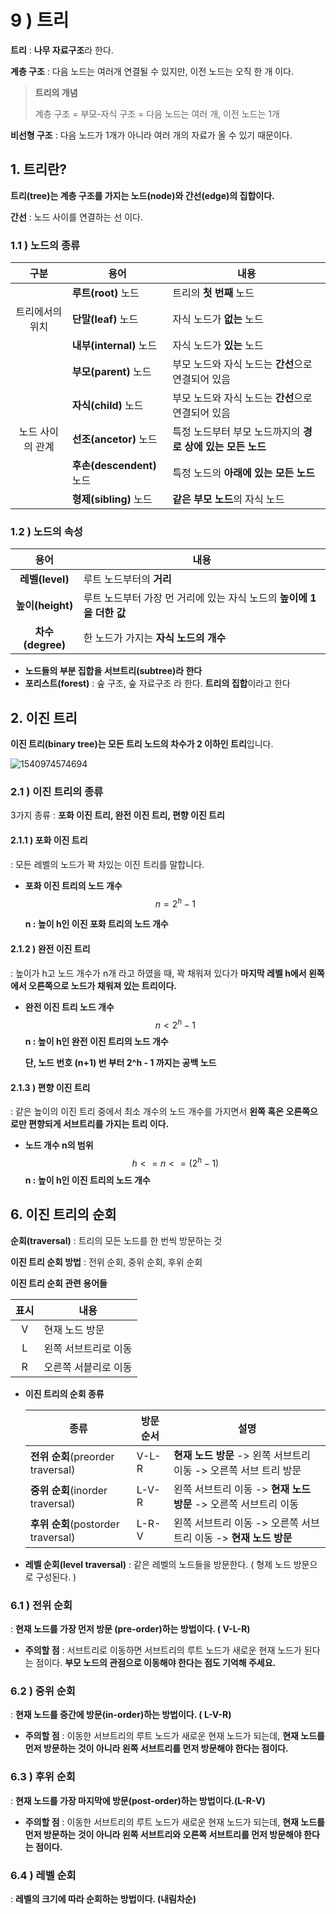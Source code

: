 # 9 ) 트리

**트리** : **나무 자료구조**라 한다.

**계층 구조** : 다음 노드는 여러개 연결될 수 있지만, 이전 노드는 오직 한 개 이다.

> **트리의 개념**
>
> 계층 구조 = 부모-자식 구조 = 다음 노드는 여러 개, 이전 노드는 1개

**비선형 구조** : 다음 노드가 1개가 아니라 여러 개의 자료가 올 수 있기 때문이다.



## 1. 트리란?

**트리(tree)는 계층 구조를 가지는 노드(node)와 간선(edge)의 집합이다.**

**간선** : 노드 사이를 연결하는 선 이다.



### 1.1 ) 노드의 종류

|       구분       | 용어                      | 내용                                                       |
| :--------------: | ------------------------- | ---------------------------------------------------------- |
|                  | **루트(root)** 노드       | 트리의 **첫 번째** 노드                                    |
| 트리에서의 위치  | **단말(leaf)** 노드       | 자식 노드가 **없는** 노드                                  |
|                  | **내부(internal)** 노드   | 자식 노드가 **있는** 노드                                  |
|                  | **부모(parent)** 노드     | 부모 노드와 자식 노드는 **간선**으로 연결되어 있음         |
|                  | **자식(child)** 노드      | 부모 노드와 자식 노드는 **간선**으로 연결되어 있음         |
| 노드 사이의 관계 | **선조(ancetor)** 노드    | 특정 노드부터 부모 노드까지의 **경로 상에 있는 모든 노드** |
|                  | **후손(descendent)** 노드 | 특정 노드의 **아래에 있는 모든 노드**                      |
|                  | **형제(sibling)** 노드    | **같은 부모 노드**의 자식 노드                             |





### 1.2 ) 노드의 속성

|       용어       | 내용                                                         |
| :--------------: | ------------------------------------------------------------ |
| **레벨(level)**  | 루트 노드부터의 **거리**                                     |
| **높이(height)** | 루트 노드부터 가장 먼 거리에 있는 자식 노드의 **높이에 1을 더한 값** |
| **차수(degree)** | 한 노드가 가지는 **자식 노드의 개수**                        |

* **노드들의 부분 집합을 서브트리(subtree)라 한다**
* **포리스트(forest)** : 숲 구조, 숲 자료구조 라 한다. **트리의 집합**이라고 한다





## 2. 이진 트리

**이진 트리(binary tree)는 모든 트리 노드의 차수가 2 이하인 트리**입니다.

![1540974574694](C:\Users\lenovo\AppData\Roaming\Typora\typora-user-images\1540974574694.png)



### 2.1 ) 이진 트리의 종류

3가지 종류 : **포화 이진 트리, 완전 이진 트리, 편향 이진 트리**



#### 2.1.1 ) 포화 이진 트리

: 모든 레벨의 노드가 꽉 차있는 이진 트리를 말합니다.

* **포화 이진 트리의 노드 개수**
  $$
  n = 2^h - 1
  $$



  **n : 높이 h인 이진 포화 트리의 노드 개수**



#### 2.1.2 ) 완전 이진 트리

: 높이가 h고 노드 개수가 n개 라고 하였을 때, 꽉 채워져 있다가 **마지막 레벨 h에서 왼쪽에서 오른쪽으로 노드가 채워져 있는 트리이다.**



* **완전 이진 트리 노드 개수**
  $$
  n<2^h-1
  $$
  **n : 높이 h인 완전 이진 트리의 노드 개수**

  **단, 노드 번호 (n+1) 번 부터 2^h - 1 까지는 공백 노드**



#### 2.1.3 ) 편향 이진 트리

: 같은 높이의 이진 트리 중에서 최소 개수의 노드 개수를 가지면서 **왼쪽 혹은 오른쪽으로만 편향되게 서브트리를 가지는 트리 이다.**

* **노드 개수 n의 범위**
  $$
  h<= n <= (2^h-1)
  $$
  **n : 높이 h인 이진 트리의 노드 개수**





## 6.  이진 트리의 순회

**순회(traversal)** : 트리의 모든 노드를 한 번씩 방문하는 것

**이진 트리 순회 방법** :  전위 순회, 중위 순회, 후위 순회



**이진 트리 순회 관련 용어들**

| 표시 | 내용                 |
| :--: | -------------------- |
|  V   | 현재 노드 방문       |
|  L   | 왼쪽 서브트리로 이동 |
|  R   | 오른쪽 서븥리로 이동 |



* **이진 트리의 순회 종류**

  | 종류                               | 방문 순서 | 설명                                                         |
  | ---------------------------------- | --------- | ------------------------------------------------------------ |
  | **전위 순회**(preorder traversal)  | V-L-R     | **현재 노드 방문** -> 왼쪽 서브트리 이동 -> 오른쪽 서브 트리 방문 |
  | **중위 순회**(inorder traversal)   | L-V-R     | 왼쪽 서브트리 이동 -> **현재 노드 방문** -> 오른쪽 서브트리 이동 |
  | **후위 순회**(postorder traversal) | L-R-V     | 왼쪽 서브트리 이동 -> 오른쪽 서브트리 이동 -> **현재 노드 방문** |



* **레벨 순회(level traversal)** : 같은 레벨의 노드들을 방문한다. ( 형제 노드 방문으로 구성된다. )



### 6.1 ) 전위 순회

: **현재 노드를 가장 먼저 방문 (pre-order)하는 방법이다. ( V-L-R)**

* **주의할 점** : 서브트리로 이동하면 서브트리의 루트 노드가 새로운 현재 노드가 된다는 점이다. **부모 노드의 관점으로 이동해야 한다는 점도 기억해 주세요.**



### 6.2 ) 중위 순회

: **현재 노드를 중간에 방문(in-order)하는 방법이다. ( L-V-R)**

* **주의할 점** : 이동한 서브트리의 루트 노드가 새로운 현재 노드가 되는데, **현재 노드를 먼저 방문하는 것이 아니라 왼쪽 서브트리를 먼저 방문해야 한다는 점이다.**



### 6.3 ) 후위 순회

: **현재 노드를 가장 마지막에 방문(post-order)하는 방법이다.(L-R-V)**

* **주의할 점** : 이동한 서브트리의 루트 노드가 새로운 현재 노드가 되는데, **현재 노드를 먼저 방문하는 것이 아니라 왼쪽 서브트리와 오른쪽 서브트리를 먼저 방문해야 한다는 점이다.**



### 6.4 ) 레벨 순회

: **레벨의 크기에 따라 순회하는 방법이다. (내림차순)**




